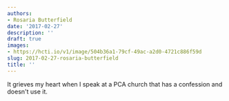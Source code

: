 ```yaml
---
authors:
- Rosaria Butterfield
date: '2017-02-27'
description: ''
draft: true
images:
- https://hcti.io/v1/image/504b36a1-79cf-49ac-a2d0-4721c886f59d
slug: 2017-02-27-rosaria-butterfield
title: ''
---
```


It grieves my heart when I speak at a PCA church that has a confession and doesn't use it.